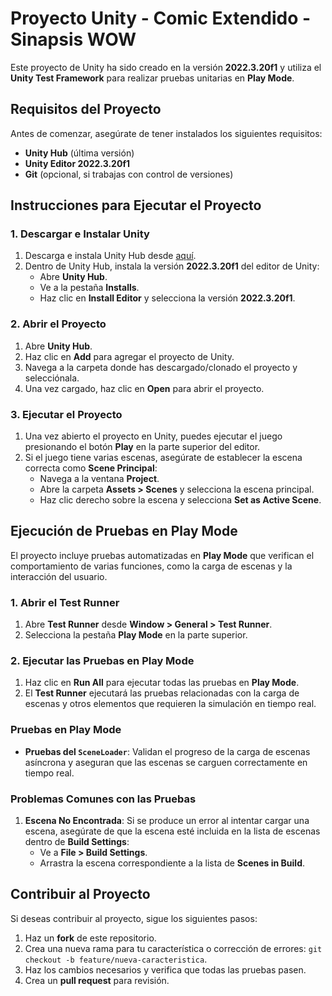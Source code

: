 
# Proyecto Unity - Comic Extendido - Sinapsis WOW

Este proyecto de Unity ha sido creado en la versión **2022.3.20f1** y utiliza el **Unity Test Framework** para realizar pruebas unitarias en **Play Mode**.

## Requisitos del Proyecto

Antes de comenzar, asegúrate de tener instalados los siguientes requisitos:

- **Unity Hub** (última versión)
- **Unity Editor 2022.3.20f1**
- **Git** (opcional, si trabajas con control de versiones)

## Instrucciones para Ejecutar el Proyecto

### 1. Descargar e Instalar Unity

1. Descarga e instala Unity Hub desde [aquí](https://unity.com/download).
2. Dentro de Unity Hub, instala la versión **2022.3.20f1** del editor de Unity:
   - Abre **Unity Hub**.
   - Ve a la pestaña **Installs**.
   - Haz clic en **Install Editor** y selecciona la versión **2022.3.20f1**.

### 2. Abrir el Proyecto

1. Abre **Unity Hub**.
2. Haz clic en **Add** para agregar el proyecto de Unity.
3. Navega a la carpeta donde has descargado/clonado el proyecto y selecciónala.
4. Una vez cargado, haz clic en **Open** para abrir el proyecto.

### 3. Ejecutar el Proyecto

1. Una vez abierto el proyecto en Unity, puedes ejecutar el juego presionando el botón **Play** en la parte superior del editor.
2. Si el juego tiene varias escenas, asegúrate de establecer la escena correcta como **Scene Principal**:
   - Navega a la ventana **Project**.
   - Abre la carpeta **Assets > Scenes** y selecciona la escena principal.
   - Haz clic derecho sobre la escena y selecciona **Set as Active Scene**.

## Ejecución de Pruebas en **Play Mode**

El proyecto incluye pruebas automatizadas en **Play Mode** que verifican el comportamiento de varias funciones, como la carga de escenas y la interacción del usuario.

### 1. Abrir el Test Runner

1. Abre **Test Runner** desde **Window > General > Test Runner**.
2. Selecciona la pestaña **Play Mode** en la parte superior.

### 2. Ejecutar las Pruebas en Play Mode

1. Haz clic en **Run All** para ejecutar todas las pruebas en **Play Mode**.
2. El **Test Runner** ejecutará las pruebas relacionadas con la carga de escenas y otros elementos que requieren la simulación en tiempo real.

### Pruebas en Play Mode

- **Pruebas del `SceneLoader`**: Validan el progreso de la carga de escenas asíncrona y aseguran que las escenas se carguen correctamente en tiempo real.
  
### Problemas Comunes con las Pruebas

1. **Escena No Encontrada**: Si se produce un error al intentar cargar una escena, asegúrate de que la escena esté incluida en la lista de escenas dentro de **Build Settings**:
   - Ve a **File > Build Settings**.
   - Arrastra la escena correspondiente a la lista de **Scenes in Build**.

## Contribuir al Proyecto

Si deseas contribuir al proyecto, sigue los siguientes pasos:

1. Haz un **fork** de este repositorio.
2. Crea una nueva rama para tu característica o corrección de errores: `git checkout -b feature/nueva-caracteristica`.
3. Haz los cambios necesarios y verifica que todas las pruebas pasen.
4. Crea un **pull request** para revisión.
